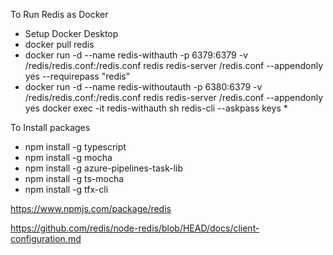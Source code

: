 To Run Redis as Docker

- Setup Docker Desktop
- docker pull redis
- docker run -d --name redis-withauth -p 6379:6379 -v /redis/redis.conf:/redis.conf redis redis-server /redis.conf --appendonly yes --requirepass "redis"
- docker run -d --name redis-withoutauth -p 6380:6379 -v /redis/redis.conf:/redis.conf redis redis-server /redis.conf --appendonly yes
  docker exec -it redis-withauth sh
  redis-cli --askpass
  keys \*

To Install packages

- npm install -g typescript
- npm install -g mocha
- npm install -g azure-pipelines-task-lib
- npm install -g ts-mocha
- npm install -g tfx-cli

https://www.npmjs.com/package/redis

https://github.com/redis/node-redis/blob/HEAD/docs/client-configuration.md
